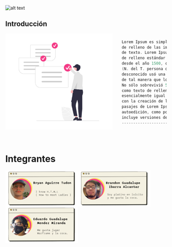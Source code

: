 ![alt text](img/top.png)

## Introducción

<img align="left" src="img/ii.png" height="300px"/>

```csharp

    Lorem Ipsum es simplemente el texto 
    de relleno de las imprentas y archivos 
    de texto. Lorem Ipsum ha sido el texto 
    de relleno estándar de las industrias 
    desde el año 1500, cuando un impresor 
    (N. del T. persona que se dedica a la imprenta) 
    desconocido usó una galería de textos y los mezcló 
    de tal manera que logró hacer un libro de textos especimen. 
    No sólo sobrevivió 500 años, sino que tambien ingresó 
    como texto de relleno en documentos electrónicos, quedando 
    esencialmente igual al original. Fue popularizado en los  
    con la creación de las hojas "Letraset", las cuales contenian 
    pasajes de Lorem Ipsum, y más recientemente con software de 
    autoedición, como por ejemplo Aldus PageMaker, el cual 
    incluye versiones de Lorem Ipsum.
    ------------------------------------------
    
```
<br>

# Integrantes
<img align="left" src="img/bryan.png" width="45%"/>
<img align="left" src="img/brandon.png" width="45%"/>
<img align="left" src="img/ed.png" width="45%"/><br>

